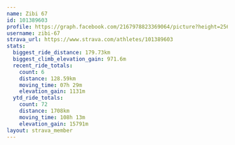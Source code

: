 ```yaml
---
name: Zibi 67
id: 101389603
profile: https://graph.facebook.com/2167978823369064/picture?height=256&width=256
username: zibi-67
strava_url: https://www.strava.com/athletes/101389603
stats:
  biggest_ride_distance: 179.73km
  biggest_climb_elevation_gain: 971.6m
  recent_ride_totals:
    count: 6
    distance: 128.59km
    moving_time: 07h 29m
    elevation_gain: 1131m
  ytd_ride_totals:
    count: 72
    distance: 1708km
    moving_time: 108h 13m
    elevation_gain: 15791m
layout: strava_member
--- 
```

